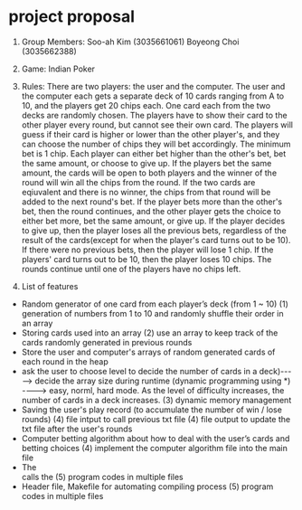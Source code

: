# project proposal

1. Group Members:
  Soo-ah Kim (3035661061)
  Boyeong Choi (3035662388)
  
2. Game: Indian Poker

3. Rules: 
  There are two players: the user and the computer.
  The user and the computer each gets a separate deck of 10 cards ranging from A to 10, and the players get 20 chips each.
  One card each from the two decks are randomly chosen. The players have to show their card to the other player every round, but cannot see their own card.
  The players will guess if their card is higher or lower than the other player's, and they can choose the number of chips they will bet accordingly.
  The minimum bet is 1 chip. Each player can either bet higher than the other's bet, bet the same amount, or choose to give up.
  If the players bet the same amount, the cards will be open to both players and the winner of the round will win all the chips from the round. If the two cards are eqiuvalent and there is no winner, the chips from that round will be added to the next round's bet.
  If the player bets more than the other's bet, then the round continues, and the other player gets the choice to either bet more, bet the same amount, or give up.
  If the player decides to give up, then the player loses all the previous bets, regardless of the result of the cards(except for when the player's card turns out to be 10). If there were no previous bets, then the player will lose 1 chip. If the players' card turns out to be 10, then the player loses 10 chips.
  The rounds continue until one of the players have no chips left.
  
  
 4. List of features 
  - Random generator of one card from each player’s deck (from 1 ~ 10)
       (1) generation of numbers from 1 to 10 and randomly shuffle their order in an array 
  - Storing cards used into an array 
       (2) use an array to keep track of the cards randomly generated in previous rounds
  - Store the user and computer's arrays of random generated cards of each round in the heap
  - ask the user to choose level to decide the number of cards in a deck)-----> decide the array size during runtime (dynamic programming using *) ----> easy, norml, hard mode. As the level of difficulty increases, the number of cards in a deck increases.
       (3) dynamic memory management
  - Saving the user's play record (to accumulate the number of win / lose rounds)
       (4) file intput to call previous txt file
       (4) file output to update the txt file after the user's rounds
  - Computer betting algorithm about how to deal with the user’s cards and betting choices
       (4) implement the computer algorithm file into the main file
  - The <main function file> calls the <computer betting algorithm function file> 
       (5) program codes in multiple files
  - Header file, Makefile for automating compiling process
       (5) program codes in multiple files
  
 
  
